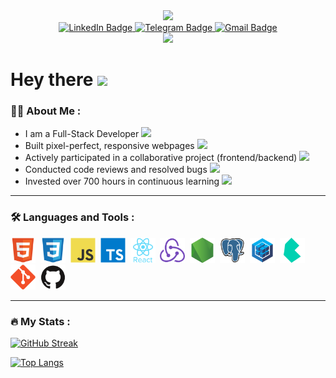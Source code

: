 <div id="header" align="center">
  <img src="https://github.com/NataliGru/NataliGru/assets/133240440/b93cf8c9-51c8-4a62-a491-af90334571f9" width="350"/>
</div>

<div id="badges" align="center">
  <a href="https://www.linkedin.com/in/nataliia-hrushanyk-637494283/">
    <img src="https://img.shields.io/badge/LinkedIn-blue?style=for-the-badge&logo=linkedin&logoColor=white" alt="LinkedIn Badge"/>
  </a>
  <a href="https://t.me/n_hrushanyk">
    <img src="https://img.shields.io/badge/Telegram-blue?style=for-the-badge&logo=telegram&logoColor=white" alt="Telegram Badge"/>
  </a>
  <a href="mailto:nataliia.hrushanyk@gmail.com">
    <img src="https://img.shields.io/badge/Gmail-blue?style=for-the-badge&logo=Gmail&logoColor=white" alt="Gmail Badge"/>
  </a>
  
</div>

<div align="center">
  <a href="https://u8views.com/github/NataliGru"><img src="https://u8views.com/api/v1/github/profiles/133240440/views/day-week-month-total-count.svg"></a>
</div>

<h1>
  Hey there
  <img src="https://media.giphy.com/media/hvRJCLFzcasrR4ia7z/giphy.gif" width="30px"/>
</h1>

### :woman_technologist: About Me :
- I am a Full-Stack Developer <img src="https://media.giphy.com/media/YYQ6sw8jt2HRxX4uVi/giphy.gif" width="70px"/>
- Built pixel-perfect, responsive webpages <img src="https://media.giphy.com/media/8BDQnNDcocWSnHZLPB/giphy.gif" width="70px"/>
- Actively participated in a collaborative project (frontend/backend) <img src="https://media.giphy.com/media/gF2m2JOyGReppog8hU/giphy.gif" width="70px"/>
- Conducted code reviews and resolved bugs <img src="https://media.giphy.com/media/XBkrncgQo6hfdQeaLf/giphy.gif" width="50px"/>
- Invested over 700 hours in continuous learning <img src="https://media.giphy.com/media/j0MktH0wmO0U4XVUAx/giphy.gif" width="70px"/>

---

### :hammer_and_wrench: Languages and Tools :
<div>
  <img src="https://github.com/devicons/devicon/blob/master/icons/html5/html5-original.svg" title="HTML5" alt="HTML" width="40" height="40"/>&nbsp;
  <img src="https://github.com/devicons/devicon/blob/master/icons/css3/css3-original.svg" title="CSS3" alt="CSS3" width="40" height="40"/>&nbsp;
  <img src="https://github.com/devicons/devicon/blob/master/icons/javascript/javascript-original.svg" title="JavaScript" alt="JavaScript" width="40" height="40"/>&nbsp;
  <img src="https://github.com/devicons/devicon/blob/master/icons/typescript/typescript-original.svg" title="TypeScript" alt="TypeScript" width="40" height="40"/>&nbsp;
  <img src="https://github.com/devicons/devicon/blob/master/icons/react/react-original-wordmark.svg" title="React" alt="React" width="40" height="40"/>&nbsp;
  <img src="https://github.com/devicons/devicon/blob/master/icons/redux/redux-original.svg" title="Redux" alt="Redux" width="40" height="40"/>&nbsp;
  <img src="https://github.com/devicons/devicon/blob/master/icons/nodejs/nodejs-original.svg" title="Node.js" alt="Node.js" width="40" height="40"/>&nbsp;
  <img src="https://github.com/devicons/devicon/blob/master/icons/postgresql/postgresql-original.svg" title="postgresql" alt="postgresql" width="40" height="40"/>&nbsp;
  <img src="https://github.com/devicons/devicon/blob/master/icons/sequelize/sequelize-original.svg" title="sequelize" alt="sequelize" width="40" height="40"/>&nbsp;
  <img src="https://github.com/devicons/devicon/blob/master/icons/bulma/bulma-plain.svg" title="bulma" alt="bulma" width="40" height="40"/>&nbsp;
  <img src="https://github.com/devicons/devicon/blob/master/icons/git/git-original.svg" title="git" alt="git" width="40" height="40"/>&nbsp;
  <img src="https://github.com/devicons/devicon/blob/master/icons/github/github-original.svg" title="github" alt="github" width="40" height="40"/>&nbsp;
</div>

---

### :fire: My Stats :
[![GitHub Streak](http://github-readme-streak-stats.herokuapp.com?user=NataliGru&theme=dark&hide_border=true&border_radius=4.7)](https://git.io/streak-stats)

[![Top Langs](https://github-readme-stats.vercel.app/api/top-langs/?username=NataliGru&layout=compact&theme=vision-friendly-dark)](https://github.com/anuraghazra/github-readme-stats)

